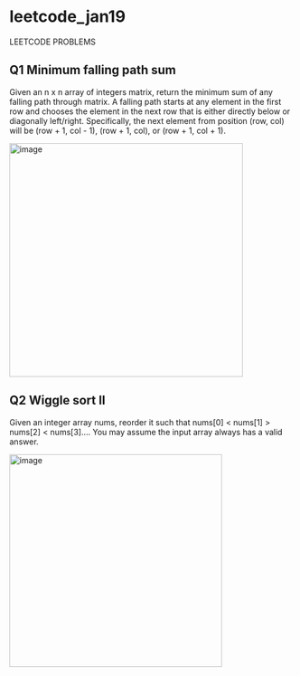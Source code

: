 # leetcode_jan19
LEETCODE PROBLEMS
## Q1 Minimum falling path sum
Given an n x n array of integers matrix, return the minimum sum of any falling path through matrix.
A falling path starts at any element in the first row and chooses the element in the next row that is either directly below or diagonally left/right. Specifically, the next element from position (row, col) will be (row + 1, col - 1), (row + 1, col), or (row + 1, col + 1).

<img width="413" alt="image" src="https://github.com/Poorvaahuja/leetcode_jan19/assets/122693422/540f1f1b-7d45-4152-ab27-06aa2b4d5e4b">
 
## Q2 Wiggle sort II
Given an integer array nums, reorder it such that nums[0] < nums[1] > nums[2] < nums[3]....
You may assume the input array always has a valid answer.

<img width="376" alt="image" src="https://github.com/Poorvaahuja/leetcode_jan19/assets/122693422/945f9905-3a47-4b99-aa55-e083c04d09b3">
